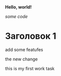 **Hello, world!**

*some code*

# Заголовок 1

add some featufes

the new change

this is my first work task
